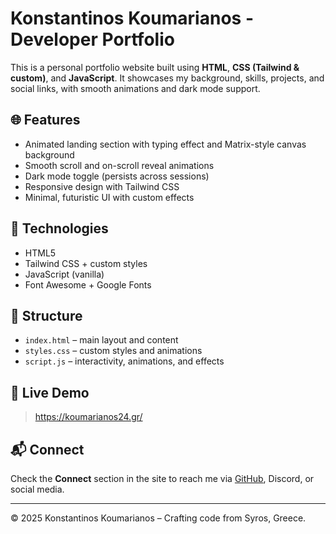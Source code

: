# Konstantinos Koumarianos - Developer Portfolio

This is a personal portfolio website built using **HTML**, **CSS (Tailwind & custom)**, and **JavaScript**. It showcases my background, skills, projects, and social links, with smooth animations and dark mode support.

## 🌐 Features
- Animated landing section with typing effect and Matrix-style canvas background
- Smooth scroll and on-scroll reveal animations
- Dark mode toggle (persists across sessions)
- Responsive design with Tailwind CSS
- Minimal, futuristic UI with custom effects

## 🚀 Technologies
- HTML5
- Tailwind CSS + custom styles
- JavaScript (vanilla)
- Font Awesome + Google Fonts

## 📂 Structure
- `index.html` – main layout and content
- `styles.css` – custom styles and animations
- `script.js` – interactivity, animations, and effects

## 👀 Live Demo
> https://koumarianos24.gr/

## 📬 Connect
Check the **Connect** section in the site to reach me via [GitHub](https://github.com/koumarianos), Discord, or social media.

---

© 2025 Konstantinos Koumarianos – Crafting code from Syros, Greece.
